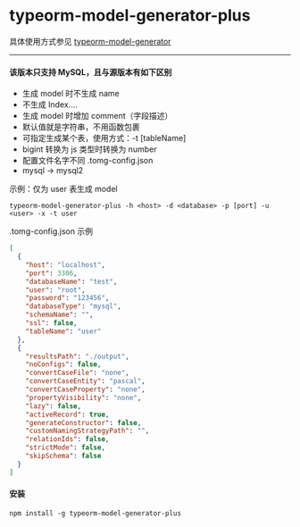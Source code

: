 # typeorm-model-generator-plus

具体使用方式参见 [typeorm-model-generator](https://github.com/Kononnable/typeorm-model-generator)

-------------

#### 该版本只支持 MySQL，且与源版本有如下区别
- 生成 model 时不生成 name
- 不生成 Index....
- 生成 model 时增加 comment（字段描述）
- 默认值就是字符串，不用函数包裹
- 可指定生成某个表，使用方式：-t [tableName]
- bigint 转换为 js 类型时转换为 number
- 配置文件名字不同 .tomg-config.json
- mysql -> mysql2

示例：仅为 user 表生成 model

```shell
typeorm-model-generator-plus -h <host> -d <database> -p [port] -u <user> -x -t user
```

.tomg-config.json 示例
```json
[
  {
    "host": "localhost",
    "port": 3306,
    "databaseName": "test",
    "user": "root",
    "password": "123456",
    "databaseType": "mysql",
    "schemaName": "",
    "ssl": false,
    "tableName": "user"
  },
  {
    "resultsPath": "./output",
    "noConfigs": false,
    "convertCaseFile": "none",
    "convertCaseEntity": "pascal",
    "convertCaseProperty": "none",
    "propertyVisibility": "none",
    "lazy": false,
    "activeRecord": true,
    "generateConstructor": false,
    "customNamingStrategyPath": "",
    "relationIds": false,
    "strictMode": false,
    "skipSchema": false
  }
]
```

#### 安装
```shell
npm install -g typeorm-model-generator-plus
```